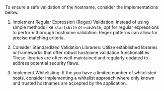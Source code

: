 To ensure a safe validation of the hostname, consider the implementations below.

1. Implement Regular Expression (Regex) Validation: Instead of using simple methods like `startsWith` or `endsWith`, opt for regular expressions to perform thorough hostname validation. Regex patterns can allow for precise matching criteria.

2. Consider Standardized Validation Libraries: Utilize established libraries or frameworks that offer robust hostname validation functionalities. These libraries are often well-maintained and regularly updated to address potential security flaws.

3. Implement Whitelisting: If the you have a limited number of whitelisted hosts, consider implementing a whitelist approach where only known and trusted hostnames are accepted by the application. 